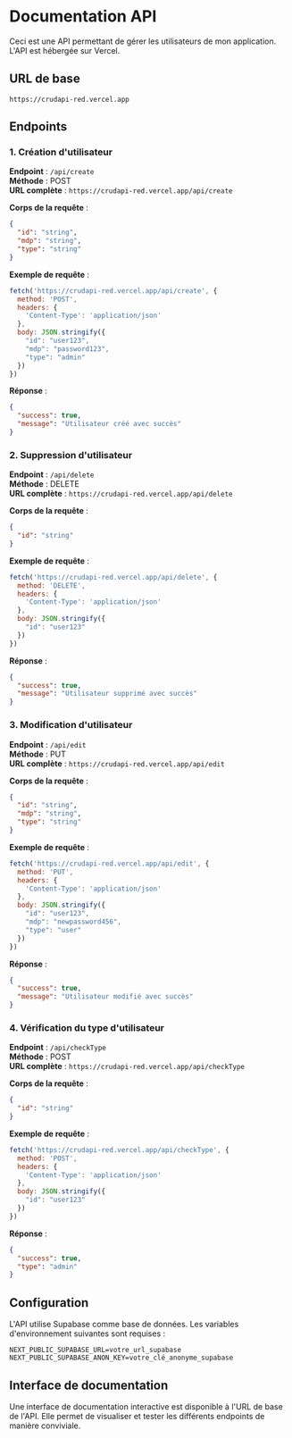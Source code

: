 # Documentation API

Ceci est une API permettant de gérer les utilisateurs de mon application. L'API est hébergée sur Vercel.

## URL de base

```
https://crudapi-red.vercel.app
```

## Endpoints

### 1. Création d&apos;utilisateur

**Endpoint** : `/api/create`  
**Méthode** : POST  
**URL complète** : `https://crudapi-red.vercel.app/api/create`

**Corps de la requête** :
```json
{
  "id": "string",
  "mdp": "string",
  "type": "string"
}
```

**Exemple de requête** :
```javascript
fetch('https://crudapi-red.vercel.app/api/create', {
  method: 'POST',
  headers: {
    'Content-Type': 'application/json'
  },
  body: JSON.stringify({
    "id": "user123",
    "mdp": "password123",
    "type": "admin"
  })
})
```

**Réponse** :
```json
{
  "success": true,
  "message": "Utilisateur créé avec succès"
}
```

### 2. Suppression d&apos;utilisateur

**Endpoint** : `/api/delete`  
**Méthode** : DELETE  
**URL complète** : `https://crudapi-red.vercel.app/api/delete`

**Corps de la requête** :
```json
{
  "id": "string"
}
```

**Exemple de requête** :
```javascript
fetch('https://crudapi-red.vercel.app/api/delete', {
  method: 'DELETE',
  headers: {
    'Content-Type': 'application/json'
  },
  body: JSON.stringify({
    "id": "user123"
  })
})
```

**Réponse** :
```json
{
  "success": true,
  "message": "Utilisateur supprimé avec succès"
}
```

### 3. Modification d&apos;utilisateur

**Endpoint** : `/api/edit`  
**Méthode** : PUT  
**URL complète** : `https://crudapi-red.vercel.app/api/edit`

**Corps de la requête** :
```json
{
  "id": "string",
  "mdp": "string",
  "type": "string"
}
```

**Exemple de requête** :
```javascript
fetch('https://crudapi-red.vercel.app/api/edit', {
  method: 'PUT',
  headers: {
    'Content-Type': 'application/json'
  },
  body: JSON.stringify({
    "id": "user123",
    "mdp": "newpassword456",
    "type": "user"
  })
})
```

**Réponse** :
```json
{
  "success": true,
  "message": "Utilisateur modifié avec succès"
}
```

### 4. Vérification du type d&apos;utilisateur

**Endpoint** : `/api/checkType`  
**Méthode** : POST  
**URL complète** : `https://crudapi-red.vercel.app/api/checkType`

**Corps de la requête** :
```json
{
  "id": "string"
}
```

**Exemple de requête** :
```javascript
fetch('https://crudapi-red.vercel.app/api/checkType', {
  method: 'POST',
  headers: {
    'Content-Type': 'application/json'
  },
  body: JSON.stringify({
    "id": "user123"
  })
})
```

**Réponse** :
```json
{
  "success": true,
  "type": "admin"
}
```

## Configuration

L&apos;API utilise Supabase comme base de données. Les variables d&apos;environnement suivantes sont requises :

```env
NEXT_PUBLIC_SUPABASE_URL=votre_url_supabase
NEXT_PUBLIC_SUPABASE_ANON_KEY=votre_clé_anonyme_supabase
```

## Interface de documentation

Une interface de documentation interactive est disponible à l&apos;URL de base de l&apos;API. Elle permet de visualiser et tester les différents endpoints de manière conviviale.
